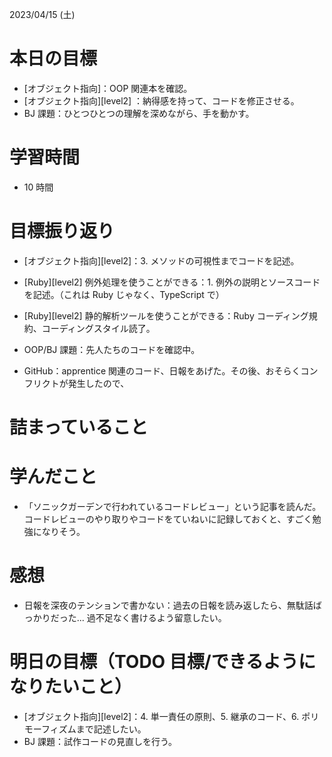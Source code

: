 2023/04/15 (土)

# 本日の目標

- [オブジェクト指向]：OOP 関連本を確認。
- [オブジェクト指向][level2] ：納得感を持って、コードを修正させる。
- BJ 課題：ひとつひとつの理解を深めながら、手を動かす。

# 学習時間

- 10 時間

# 目標振り返り

- [オブジェクト指向][level2]：3. メソッドの可視性までコードを記述。

- [Ruby][level2] 例外処理を使うことができる：1. 例外の説明とソースコードを記述。（これは Ruby じゃなく、TypeScript で）

- [Ruby][level2] 静的解析ツールを使うことができる：Ruby コーディング規約、コーディングスタイル読了。

- OOP/BJ 課題：先人たちのコードを確認中。

- GitHub：apprentice 関連のコード、日報をあげた。その後、おそらくコンフリクトが発生したので、

# 詰まっていること

# 学んだこと

- 「ソニックガーデンで行われているコードレビュー」という記事を読んだ。コードレビューのやり取りやコードをていねいに記録しておくと、すごく勉強になりそう。

# 感想

- 日報を深夜のテンションで書かない：過去の日報を読み返したら、無駄話ばっかりだった... 過不足なく書けるよう留意したい。

# 明日の目標（TODO 目標/できるようになりたいこと）

- [オブジェクト指向][level2]：4. 単一責任の原則、5. 継承のコード、6. ポリモーフィズムまで記述したい。
- BJ 課題：試作コードの見直しを行う。
